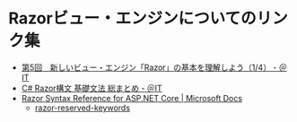 # Razorビュー・エンジンについてのリンク集

- [第5回　新しいビュー・エンジン「Razor」の基本を理解しよう（1/4） - ＠IT](http://www.atmarkit.co.jp/fdotnet/aspnetmvc3/aspnetmvc3_06/aspnetmvc3_06_01.html)
- [C# Razor構文 基礎文法 総まとめ - ＠IT](http://www.atmarkit.co.jp/fdotnet/rapidmaster/rapidmaster_03/rapidmaster_03.html)
- [Razor Syntax Reference for ASP.NET Core | Microsoft Docs](https://docs.microsoft.com/en-us/aspnet/core/mvc/views/razor)
    - [razor-reserved-keywords](https://docs.microsoft.com/en-us/aspnet/core/mvc/views/razor#razor-reserved-keywords)
